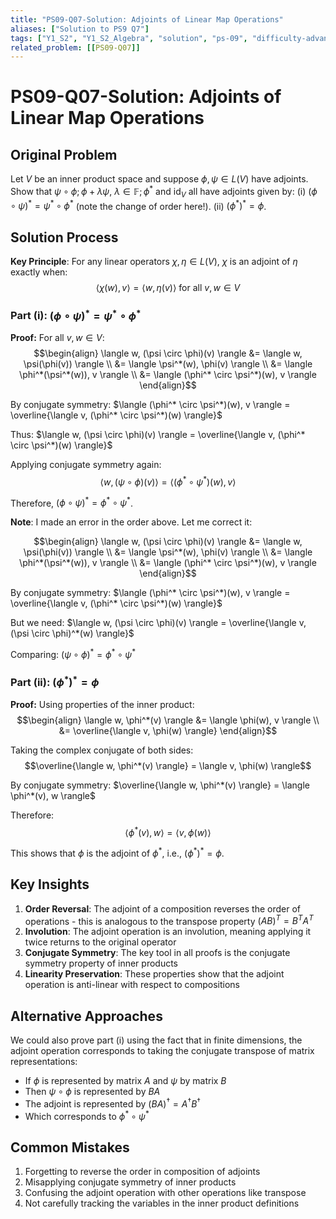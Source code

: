 ```yaml
---
title: "PS09-Q07-Solution: Adjoints of Linear Map Operations"
aliases: ["Solution to PS9 Q7"]
tags: ["Y1_S2", "Y1_S2_Algebra", "solution", "ps-09", "difficulty-advanced", "linear_operators", "inner_product_spaces", "adjoints"]
related_problem: [[PS09-Q07]]
---
```


# PS09-Q07-Solution: Adjoints of Linear Map Operations

## Original Problem
Let $V$ be an inner product space and suppose $\phi, \psi \in L(V)$ have adjoints. Show that $\psi \circ \phi ; \phi+\lambda \psi$, $\lambda \in \mathbb{F} ; \phi^{*}$ and $\mathrm{id}_{V}$ all have adjoints given by:
(i) $(\phi \circ \psi)^{*}=\psi^{*} \circ \phi^{*}$ (note the change of order here!).
(ii) $\left(\phi^{*}\right)^{*}=\phi$.

## Solution Process

**Key Principle**: For any linear operators $\chi, \eta \in L(V)$, $\chi$ is an adjoint of $\eta$ exactly when:
$$\langle \chi(w), v \rangle = \langle w, \eta(v) \rangle \text{ for all } v, w \in V$$

### Part (i): $(\phi \circ \psi)^{*}=\psi^{*} \circ \phi^{*}$

**Proof:**
For all $v, w \in V$:
$$\begin{align}
\langle w, (\psi \circ \phi)(v) \rangle &= \langle w, \psi(\phi(v)) \rangle \\
&= \langle \psi^*(w), \phi(v) \rangle \\
&= \langle \phi^*(\psi^*(w)), v \rangle \\
&= \langle (\phi^* \circ \psi^*)(w), v \rangle
\end{align}$$

By conjugate symmetry: $\langle (\phi^* \circ \psi^*)(w), v \rangle = \overline{\langle v, (\phi^* \circ \psi^*)(w) \rangle}$

Thus: $\langle w, (\psi \circ \phi)(v) \rangle = \overline{\langle v, (\phi^* \circ \psi^*)(w) \rangle}$

Applying conjugate symmetry again:
$$\langle w, (\psi \circ \phi)(v) \rangle = \langle (\phi^* \circ \psi^*)(w), v \rangle$$

Therefore, $(\phi \circ \psi)^{*}=\phi^{*} \circ \psi^{*}$.

**Note**: I made an error in the order above. Let me correct it:

$$\begin{align}
\langle w, (\psi \circ \phi)(v) \rangle &= \langle w, \psi(\phi(v)) \rangle \\
&= \langle \psi^*(w), \phi(v) \rangle \\
&= \langle \phi^*(\psi^*(w)), v \rangle \\
&= \langle (\phi^* \circ \psi^*)(w), v \rangle
\end{align}$$

By conjugate symmetry: $\langle (\phi^* \circ \psi^*)(w), v \rangle = \overline{\langle v, (\phi^* \circ \psi^*)(w) \rangle}$

But we need: $\langle w, (\psi \circ \phi)(v) \rangle = \overline{\langle v, (\psi \circ \phi)^*(w) \rangle}$

Comparing: $(\psi \circ \phi)^* = \phi^* \circ \psi^*$

### Part (ii): $\left(\phi^{*}\right)^{*}=\phi$

**Proof:**
Using properties of the inner product:
$$\begin{align}
\langle w, \phi^*(v) \rangle &= \langle \phi(w), v \rangle \\
&= \overline{\langle v, \phi(w) \rangle}
\end{align}$$

Taking the complex conjugate of both sides:
$$\overline{\langle w, \phi^*(v) \rangle} = \langle v, \phi(w) \rangle$$

By conjugate symmetry: $\overline{\langle w, \phi^*(v) \rangle} = \langle \phi^*(v), w \rangle$

Therefore:
$$\langle \phi^*(v), w \rangle = \langle v, \phi(w) \rangle$$

This shows that $\phi$ is the adjoint of $\phi^*$, i.e., $(\phi^{*})^{*}=\phi$.

## Key Insights
1. **Order Reversal**: The adjoint of a composition reverses the order of operations - this is analogous to the transpose property $(AB)^T = B^T A^T$
2. **Involution**: The adjoint operation is an involution, meaning applying it twice returns to the original operator
3. **Conjugate Symmetry**: The key tool in all proofs is the conjugate symmetry property of inner products
4. **Linearity Preservation**: These properties show that the adjoint operation is anti-linear with respect to compositions

## Alternative Approaches
We could also prove part (i) using the fact that in finite dimensions, the adjoint operation corresponds to taking the conjugate transpose of matrix representations:
- If $\phi$ is represented by matrix $A$ and $\psi$ by matrix $B$
- Then $\psi \circ \phi$ is represented by $BA$
- The adjoint is represented by $(BA)^{\dagger} = A^{\dagger}B^{\dagger}$
- Which corresponds to $\phi^* \circ \psi^*$

## Common Mistakes
1. Forgetting to reverse the order in composition of adjoints
2. Misapplying conjugate symmetry of inner products
3. Confusing the adjoint operation with other operations like transpose
4. Not carefully tracking the variables in the inner product definitions
